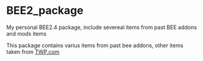 # BEE2_package
My personal BEE2.4 package, include severeal items from past BEE addons and mods items

This package contains varius items from past bee addons, other items taken from [TWP.com](https://thinking.withportals.com)